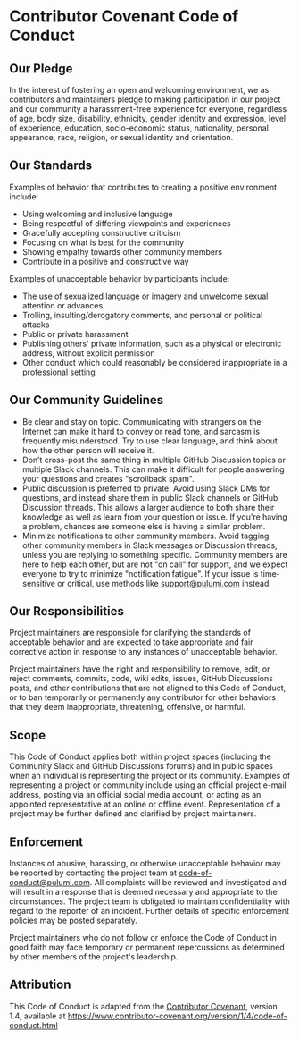 # Contributor Covenant Code of Conduct

## Our Pledge

In the interest of fostering an open and welcoming environment, we as
contributors and maintainers pledge to making participation in our project and
our community a harassment-free experience for everyone, regardless of age, body
size, disability, ethnicity, gender identity and expression, level of experience,
education, socio-economic status, nationality, personal appearance, race,
religion, or sexual identity and orientation.

## Our Standards

Examples of behavior that contributes to creating a positive environment
include:

* Using welcoming and inclusive language
* Being respectful of differing viewpoints and experiences
* Gracefully accepting constructive criticism
* Focusing on what is best for the community
* Showing empathy towards other community members
* Contribute in a positive and constructive way

Examples of unacceptable behavior by participants include:

* The use of sexualized language or imagery and unwelcome sexual attention or
  advances
* Trolling, insulting/derogatory comments, and personal or political attacks
* Public or private harassment
* Publishing others' private information, such as a physical or electronic
  address, without explicit permission
* Other conduct which could reasonably be considered inappropriate in a
  professional setting
  
## Our Community Guidelines
* Be clear and stay on topic. Communicating with strangers on the Internet can make it hard to convey or read tone, and sarcasm is frequently misunderstood. Try to use clear language, and think about how the other person will receive it.
* Don’t cross-post the same thing in multiple GitHub Discussion topics or multiple Slack channels. This can make it difficult for people answering your questions and creates "scrollback spam".
* Public discussion is preferred to private. Avoid using Slack DMs for questions, and instead share them in public Slack channels or GitHub Discussion threads. This allows a larger audience to both share their knowledge as well as learn from your question or issue. If you're having a problem, chances are someone else is having a similar problem.
* Minimize notifications to other community members. Avoid tagging other community members in Slack messages or Discussion threads, unless you are replying to something specific. Community members are here to help each other, but are not "on call" for support, and we expect everyone to try to minimize "notification fatigue". If your issue is time-sensitive or critical, use methods like support@pulumi.com instead.

## Our Responsibilities

Project maintainers are responsible for clarifying the standards of acceptable
behavior and are expected to take appropriate and fair corrective action in
response to any instances of unacceptable behavior.

Project maintainers have the right and responsibility to remove, edit, or
reject comments, commits, code, wiki edits, issues, GitHub Discussions posts, 
and other contributions that are not aligned to this Code of Conduct, or to ban 
temporarily or permanently any contributor for other behaviors that they deem 
inappropriate, threatening, offensive, or harmful.

## Scope

This Code of Conduct applies both within project spaces (including the Community Slack
and GitHub Discussions forums) and in public spaces when an individual is representing the 
project or its community. Examples of representing a project or community include 
using an official project e-mail address, posting via an official social media account, 
or acting as an appointed representative at an online or offline event. Representation 
of a project may be further defined and clarified by project maintainers.

## Enforcement

Instances of abusive, harassing, or otherwise unacceptable behavior may be
reported by contacting the project team at code-of-conduct@pulumi.com. All
complaints will be reviewed and investigated and will result in a response that
is deemed necessary and appropriate to the circumstances. The project team is
obligated to maintain confidentiality with regard to the reporter of an incident.
Further details of specific enforcement policies may be posted separately.

Project maintainers who do not follow or enforce the Code of Conduct in good
faith may face temporary or permanent repercussions as determined by other
members of the project's leadership.

## Attribution

This Code of Conduct is adapted from the [Contributor Covenant][homepage], version 1.4,
available at https://www.contributor-covenant.org/version/1/4/code-of-conduct.html

[homepage]: https://www.contributor-covenant.org
